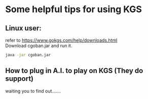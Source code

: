 # Some helpful tips for using KGS

## Linux user:
refer to https://www.gokgs.com/help/downloads.html \
Download cgoban.jar and run it.
```bash
java -jar cgoban.jar
```

## How to plug in A.I. to play on KGS (They do support)
waiting you to find out.......
